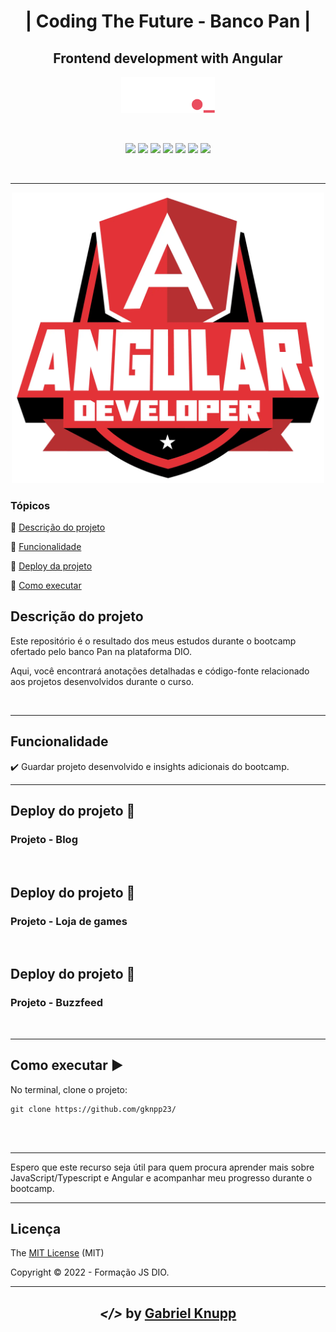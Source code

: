 <h1 align="center">| Coding The Future - Banco Pan |</h1> 
<h2 align="center">Frontend development with Angular</h2>
<p align="center"><img src="img/DIO.png"  width="150"></p>
<br>
<p align="center">
  <img src="https://img.shields.io/static/v1?label=HTML&message=language&color=orange&style=for-the-badge&logo=HTML5"/>
  <img src="https://img.shields.io/static/v1?label=CSS&message=style sheets&color=blue&style=for-the-badge&logo=CSS3"/>
  <img src="https://img.shields.io/static/v1?label=JS&message=programming language&color=yellow&style=for-the-badge&logo=Javascript"/>
  <img src="https://img.shields.io/static/v1?label=TS&message=programming language&color=blue&style=for-the-badge&logo=Typescript"/>
  <img src="https://img.shields.io/static/v1?label=Angular&message=framework&color=darkred&style=for-the-badge&logo=Angular"/>
  <img src="http://img.shields.io/static/v1?label=License&message=MIT&color=green&style=for-the-badge"/>
  <img src="http://img.shields.io/static/v1?label=STATUS&message=CONCLUIDO&color=GREEN&style=for-the-badge"/>
</p>
<br>
<hr>

<p align="center"><img src="img/Angular.webp"  width="500"></p>

### Tópicos 

:small_blue_diamond: [Descrição do projeto](#descrição-do-projeto)

:small_blue_diamond: [Funcionalidade](#funcionalidade)

:small_blue_diamond: [Deploy da projeto](#deploy-do-projeto-dash)

:small_blue_diamond: [Como executar](#como-executar-arrow_forward)


## Descrição do projeto 
<p> 
  Este repositório é o resultado dos meus estudos durante o bootcamp ofertado pelo banco Pan na plataforma DIO.  
  
  Aqui, você encontrará anotações detalhadas e código-fonte relacionado aos projetos desenvolvidos durante o curso.
  
</p>


<br>

<hr>

## Funcionalidade

:heavy_check_mark: Guardar projeto desenvolvido e insights adicionais do bootcamp.

<hr>

## Deploy do projeto :dash:

###   Projeto - Blog
> 
<br>

## Deploy do projeto :dash:

###   Projeto - Loja de games
> 

<br>

## Deploy do projeto :dash:

###   Projeto - Buzzfeed
>
<br>

<hr>

## Como executar :arrow_forward:

No terminal, clone o projeto: 

```
git clone https://github.com/gknpp23/
```
<br>

<br>

<hr>

Espero que este recurso seja útil para quem procura aprender mais sobre JavaScript/Typescript e Angular e acompanhar meu progresso durante o bootcamp.

<hr>

## Licença 

The [MIT License]() (MIT)

Copyright :copyright: 2022 - Formação JS DIO.

<hr>

<h2 align="center"> <em>&lt;/&gt;</em>  by <a href="https://github.com/gknpp23" target="_blank">Gabriel Knupp</a> </h2>
